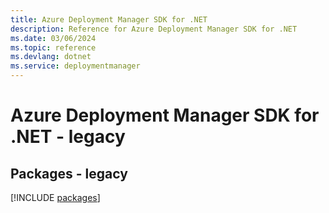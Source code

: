 ```yaml
---
title: Azure Deployment Manager SDK for .NET
description: Reference for Azure Deployment Manager SDK for .NET
ms.date: 03/06/2024
ms.topic: reference
ms.devlang: dotnet
ms.service: deploymentmanager
---
```

# Azure Deployment Manager SDK for .NET - legacy
## Packages - legacy
[!INCLUDE [packages](deployment-manager-index.md)]
